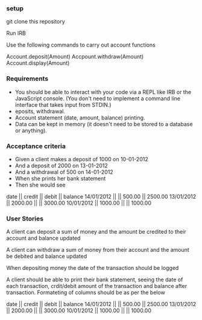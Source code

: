 ### setup

git clone this repository


Run IRB


Use the following commands to carry out account functions

Account.deposit(Amount)
Accpount.withdraw(Amount)
Account.display(Amount)


### Requirements
- You should be able to interact with your code via a REPL like IRB or the JavaScript console. (You don't need to implement a command line interface that takes input from STDIN.)
- eposits, withdrawal.
- Account statement (date, amount, balance) printing.
- Data can be kept in memory (it doesn't need to be stored to a database or anything).

### Acceptance criteria
- Given a client makes a deposit of 1000 on 10-01-2012
- And a deposit of 2000 on 13-01-2012
- And a withdrawal of 500 on 14-01-2012
- When she prints her bank statement
- Then she would see

date || credit || debit || balance
14/01/2012 || || 500.00 || 2500.00
13/01/2012 || 2000.00 || || 3000.00
10/01/2012 || 1000.00 || || 1000.00

### User Stories

A client can deposit a sum of money and the amount be credited to their account and balance updated

A client can withdraw a sum of money from their account and the amount be debited and balance updated

When depositing money the date of the transaction should be logged

A client should be able to print their bank statement, seeing the date of each transaction,
crdit/debit amount of the transaction and balance after transaction. Formateting of columns should be as
per the below

date || credit || debit || balance
14/01/2012 || || 500.00 || 2500.00
13/01/2012 || 2000.00 || || 3000.00
10/01/2012 || 1000.00 || || 1000.00
